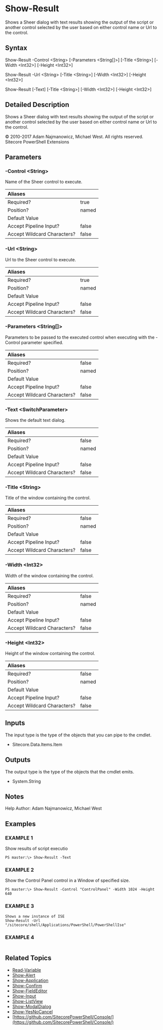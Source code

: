 # Show-Result

Shows a Sheer dialog with text results showing the output of the script or another control selected by the user based on either control name or Url to the control.

## Syntax

Show-Result -Control &lt;String&gt; \[-Parameters &lt;String\[\]&gt;\] \[-Title &lt;String&gt;\] \[-Width &lt;Int32&gt;\] \[-Height &lt;Int32&gt;\]

Show-Result -Url &lt;String&gt; \[-Title &lt;String&gt;\] \[-Width &lt;Int32&gt;\] \[-Height &lt;Int32&gt;\]

Show-Result \[-Text\] \[-Title &lt;String&gt;\] \[-Width &lt;Int32&gt;\] \[-Height &lt;Int32&gt;\]

## Detailed Description

Shows a Sheer dialog with text results showing the output of the script or another control selected by the user based on either control name or Url to the control.

© 2010-2017 Adam Najmanowicz, Michael West. All rights reserved. Sitecore PowerShell Extensions

## Parameters

### -Control  &lt;String&gt;

Name of the Sheer control to execute.

| Aliases |  |
| :--- | :--- |
| Required? | true |
| Position? | named |
| Default Value |  |
| Accept Pipeline Input? | false |
| Accept Wildcard Characters? | false |

### -Url  &lt;String&gt;

Url to the Sheer control to execute.

| Aliases |  |
| :--- | :--- |
| Required? | true |
| Position? | named |
| Default Value |  |
| Accept Pipeline Input? | false |
| Accept Wildcard Characters? | false |

### -Parameters  &lt;String\[\]&gt;

Parameters to be passed to the executed control when executing with the -Control parameter specified.

| Aliases |  |
| :--- | :--- |
| Required? | false |
| Position? | named |
| Default Value |  |
| Accept Pipeline Input? | false |
| Accept Wildcard Characters? | false |

### -Text  &lt;SwitchParameter&gt;

Shows the default text dialog.

| Aliases |  |
| :--- | :--- |
| Required? | false |
| Position? | named |
| Default Value |  |
| Accept Pipeline Input? | false |
| Accept Wildcard Characters? | false |

### -Title  &lt;String&gt;

Title of the window containing the control.

| Aliases |  |
| :--- | :--- |
| Required? | false |
| Position? | named |
| Default Value |  |
| Accept Pipeline Input? | false |
| Accept Wildcard Characters? | false |

### -Width  &lt;Int32&gt;

Width of the window containing the control.

| Aliases |  |
| :--- | :--- |
| Required? | false |
| Position? | named |
| Default Value |  |
| Accept Pipeline Input? | false |
| Accept Wildcard Characters? | false |

### -Height  &lt;Int32&gt;

Height of the window containing the control.

| Aliases |  |
| :--- | :--- |
| Required? | false |
| Position? | named |
| Default Value |  |
| Accept Pipeline Input? | false |
| Accept Wildcard Characters? | false |

## Inputs

The input type is the type of the objects that you can pipe to the cmdlet.

* Sitecore.Data.Items.Item 

## Outputs

The output type is the type of the objects that the cmdlet emits.

* System.String 

## Notes

Help Author: Adam Najmanowicz, Michael West

## Examples

### EXAMPLE 1

Show results of script executio

```text
PS master:\> Show-Result -Text
```

### EXAMPLE 2

Show the Control Panel control in a Window of specified size.

```text
PS master:\> Show-Result -Control "ControlPanel" -Width 1024 -Height 640
```

### EXAMPLE 3

```text
Shows a new instance of ISE
Show-Result -Url "/sitecore/shell/Applications/PowerShell/PowerShellIse"
```

### EXAMPLE 4

```text

```

## Related Topics

* [Read-Variable](read-variable.md)
* [Show-Alert](show-alert.md)
* [Show-Application](show-application.md)
* [Show-Confirm](show-confirm.md)
* [Show-FieldEditor](show-fieldeditor.md)
* [Show-Input](show-input.md)
* [Show-ListView](show-listview.md)
* [Show-ModalDialog](show-modaldialog.md)
* [Show-YesNoCancel](show-yesnocancel.md)
* [https://github.com/SitecorePowerShell/Console/](https://github.com/SitecorePowerShell/Console/) 

